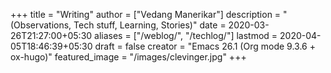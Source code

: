 +++
title = "Writing"
author = ["Vedang Manerikar"]
description = "(Observations, Tech stuff, Learning, Stories)"
date = 2020-03-26T21:27:00+05:30
aliases = ["/weblog/", "/techlog/"]
lastmod = 2020-04-05T18:46:39+05:30
draft = false
creator = "Emacs 26.1 (Org mode 9.3.6 + ox-hugo)"
featured_image = "/images/clevinger.jpg"
+++
